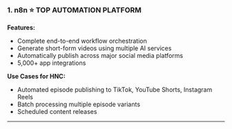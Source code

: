 ### 1. **n8n** ⭐ TOP AUTOMATION PLATFORM

**Features:**
- Complete end-to-end workflow orchestration
- Generate short-form videos using multiple AI services
- Automatically publish across major social media platforms
- 5,000+ app integrations

**Use Cases for HNC:**
- Automated episode publishing to TikTok, YouTube Shorts, Instagram Reels
- Batch processing multiple episode variants
- Scheduled content releases

---

